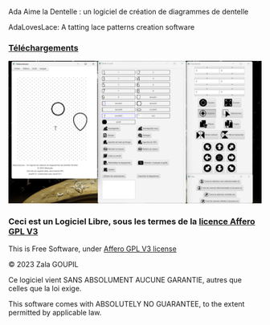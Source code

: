 Ada Aime la Dentelle : un logiciel de création de diagrammes de dentelle

AdaLovesLace: A tatting lace patterns creation software


### [Téléchargements](telechargements.md)


![Screenshot of the application](AdaLovesLace.png "Une capture d'écran de l'application")


### Ceci est un Logiciel Libre, sous les termes de la [licence Affero GPL V3](licence.md) 

This is Free Software, under [Affero GPL V3 license](licence.md)



© 2023 Zala GOUPIL



Ce logiciel vient SANS ABSOLUMENT AUCUNE GARANTIE, autres que celles que la loi exige.

This software comes with ABSOLUTELY NO GUARANTEE, to the extent permitted by applicable law.